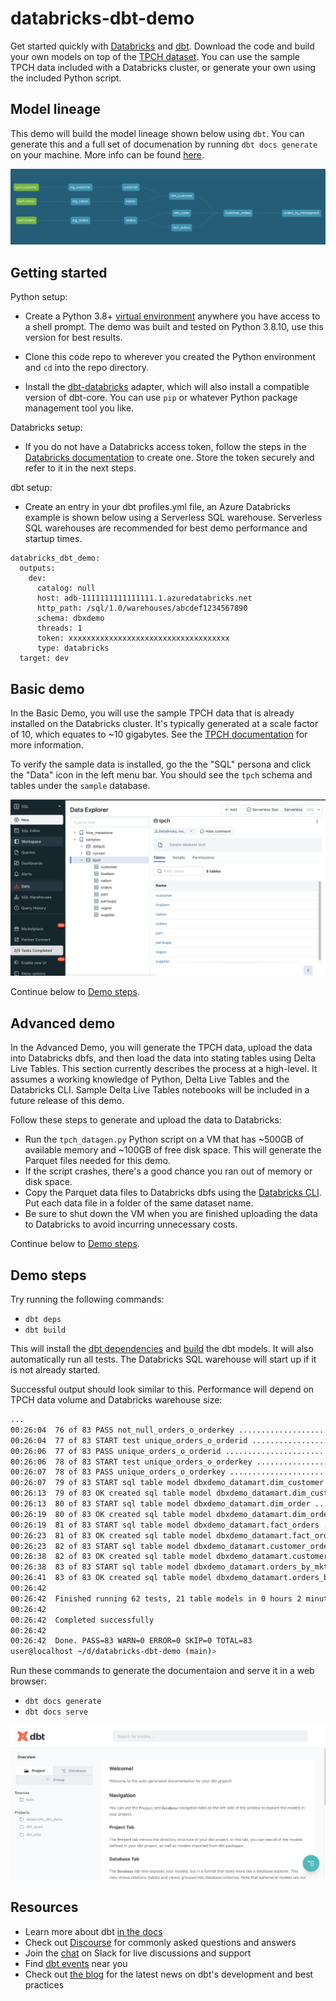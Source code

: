 # databricks-dbt-demo

Get started quickly with [Databricks](https://www.databricks.com/) and [dbt](https://www.getdbt.com/). Download the code and build your own models on top of the [TPCH dataset](https://www.tpc.org/tpch/). You can use the sample TPCH data included with a Databricks cluster, or generate your own using the included Python script.

## Model lineage

This demo will build the model lineage shown below using `dbt`. You can generate this and a full set of documenation by running `dbt docs generate` on your machine. More info can be found [here](https://docs.getdbt.com/reference/commands/cmd-docs).

![alt text](images/dbt_dbricks_lineage.png "Databricks dbt demo lineage")

## Getting started

Python setup:

- Create a Python 3.8+ [virtual environment](https://docs.python.org/3/library/venv.html) anywhere you have access to a shell prompt. The demo was built and tested on Python 3.8.10, use this version for best results.

- Clone this code repo to wherever you created the Python environment and `cd` into the repo directory.

- Install the [dbt-databricks](https://github.com/databricks/dbt-databricks) adapter, which will also install a compatible version of dbt-core. You can use `pip` or whatever Python package management tool you like.

Databricks setup:

- If you do not have a Databricks access token, follow the steps in the [Databricks documentation](https://docs.databricks.com/dev-tools/auth.html) to create one. Store the token securely and refer to it in the next steps.

dbt setup:

- Create an entry in your dbt profiles.yml file, an Azure Databricks example is shown below using a Serverless SQL warehouse. Serverless SQL warehouses are recommended for best demo performance and startup times.

```text
databricks_dbt_demo:
  outputs:
    dev:
      catalog: null
      host: adb-1111111111111111.1.azuredatabricks.net
      http_path: /sql/1.0/warehouses/abcdef1234567890
      schema: dbxdemo
      threads: 1
      token: xxxxxxxxxxxxxxxxxxxxxxxxxxxxxxxxxxxx
      type: databricks
  target: dev
```

## Basic demo

In the Basic Demo, you will use the sample TPCH data that is already installed on the Databricks cluster. It's typically generated at a scale factor of 10, which equates to ~10 gigabytes. See the [TPCH documentation](https://www.tpc.org/tpc_documents_current_versions/current_specifications5.asp) for more information.

To verify the sample data is installed, go the the "SQL" persona and click the "Data" icon in the left menu bar. You should see the `tpch` schema and tables under the `sample` database.

![alt text](images/dbricks_tpch_data.png "Databricks dbt demo lineage")

Continue below to [Demo steps](#demo-steps).

## Advanced demo

In the Advanced Demo, you will generate the TPCH data, upload the data into Databricks dbfs, and then load the data into stating tables using Delta Live Tables. This section currently describes the process at a high-level. It assumes a working knowledge of Python, Delta Live Tables and the Databricks CLI. Sample Delta Live Tables notebooks will be included in a future release of this demo.

Follow these steps to generate and upload the data to Databricks:

- Run the `tpch_datagen.py` Python script on a VM that has ~500GB of available memory and ~100GB of free disk space. This will generate the Parquet files needed for this demo.
- If the script crashes, there's a good chance you ran out of memory or disk space.
- Copy the Parquet data files to Databricks dbfs using the [Databricks CLI](https://docs.databricks.com/dev-tools/cli/index.html). Put each data file in a folder of the same dataset name.
- Be sure to shut down the VM when you are finished uploading the data to Databricks to avoid incurring unnecessary costs.

Continue below to [Demo steps](#demo-steps).

## Demo steps

Try running the following commands:

- `dbt deps`
- `dbt build`

This will install the [dbt dependencies](https://docs.getdbt.com/reference/commands/deps) and [build](https://docs.getdbt.com/reference/commands/build) the dbt models. It will also automatically run all tests. The Databricks SQL warehouse will start up if it is not already started.

Successful output should look similar to this. Performance will depend on TPCH data volume and Databricks warehouse size:

```bash
...
00:26:04  76 of 83 PASS not_null_orders_o_orderkey ....................................... [PASS in 0.45s]
00:26:04  77 of 83 START test unique_orders_o_orderid .................................... [RUN]
00:26:06  77 of 83 PASS unique_orders_o_orderid .......................................... [PASS in 2.23s]
00:26:06  78 of 83 START test unique_orders_o_orderkey ................................... [RUN]
00:26:07  78 of 83 PASS unique_orders_o_orderkey ......................................... [PASS in 0.98s]
00:26:07  79 of 83 START sql table model dbxdemo_datamart.dim_customer ................... [RUN]
00:26:13  79 of 83 OK created sql table model dbxdemo_datamart.dim_customer .............. [OK in 5.95s]
00:26:13  80 of 83 START sql table model dbxdemo_datamart.dim_order ...................... [RUN]
00:26:19  80 of 83 OK created sql table model dbxdemo_datamart.dim_order ................. [OK in 5.53s]
00:26:19  81 of 83 START sql table model dbxdemo_datamart.fact_orders .................... [RUN]
00:26:23  81 of 83 OK created sql table model dbxdemo_datamart.fact_orders ............... [OK in 4.81s]
00:26:23  82 of 83 START sql table model dbxdemo_datamart.customer_orders ................ [RUN]
00:26:38  82 of 83 OK created sql table model dbxdemo_datamart.customer_orders ........... [OK in 14.25s]
00:26:38  83 of 83 START sql table model dbxdemo_datamart.orders_by_mktsegment ........... [RUN]
00:26:41  83 of 83 OK created sql table model dbxdemo_datamart.orders_by_mktsegment ...... [OK in 3.68s]
00:26:42  
00:26:42  Finished running 62 tests, 21 table models in 0 hours 2 minutes and 26.01 seconds (146.01s).
00:26:42  
00:26:42  Completed successfully
00:26:42  
00:26:42  Done. PASS=83 WARN=0 ERROR=0 SKIP=0 TOTAL=83
user@localhost ~/d/databricks-dbt-demo (main)> 
```

Run these commands to generate the documentaion and serve it in a web browser:

- `dbt docs generate`
- `dbt docs serve`

![alt text](images/dbt_docs_serve.png "dbt documentation")

## Resources

- Learn more about dbt [in the docs](https://docs.getdbt.com/docs/introduction)
- Check out [Discourse](https://discourse.getdbt.com/) for commonly asked questions and answers
- Join the [chat](https://community.getdbt.com/) on Slack for live discussions and support
- Find [dbt events](https://events.getdbt.com) near you
- Check out [the blog](https://blog.getdbt.com/) for the latest news on dbt's development and best practices
